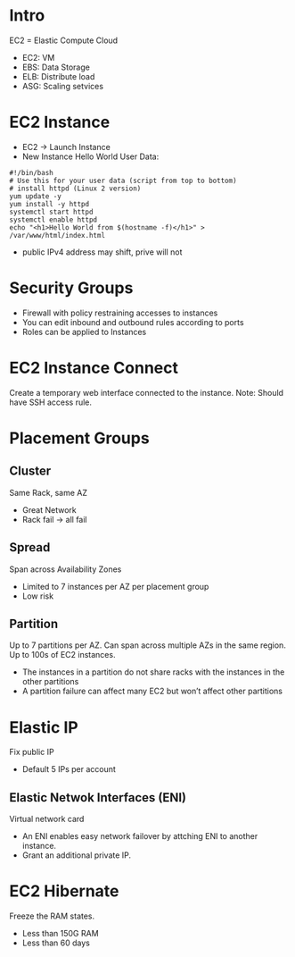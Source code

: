# Intro
EC2 = Elastic Compute Cloud
- EC2: VM
- EBS: Data Storage
- ELB: Distribute load
- ASG: Scaling setvices

# EC2 Instance
- EC2 -> Launch Instance
- New Instance Hello World User Data:
```
#!/bin/bash
# Use this for your user data (script from top to bottom)
# install httpd (Linux 2 version)
yum update -y
yum install -y httpd
systemctl start httpd
systemctl enable httpd
echo "<h1>Hello World from $(hostname -f)</h1>" > /var/www/html/index.html
```
- public IPv4 address may shift, prive will not


# Security Groups
- Firewall with policy restraining accesses to instances
- You can edit inbound and outbound rules according to ports
- Roles can be applied to Instances

# EC2 Instance Connect
Create a temporary web interface connected to the instance.
Note: Should have SSH access rule.

# Placement Groups

## Cluster
Same Rack, same AZ
- Great Network
- Rack fail -> all fail

## Spread
Span across Availability Zones
- Limited to 7 instances per AZ per placement group
- Low risk

## Partition
Up to 7 partitions per AZ. Can span across multiple AZs in the same region. Up to 100s of EC2 instances.
- The instances in a partition do not share racks with the instances in the other partitions
- A partition failure can affect many EC2 but won’t affect other partitions

# Elastic IP
Fix public IP
- Default 5 IPs per account
## Elastic Netwok Interfaces (ENI)
Virtual network card
- An ENI enables easy network failover by attching ENI to another instance.
- Grant an additional private IP.

# EC2 Hibernate
Freeze the RAM states.
- Less than 150G RAM
- Less than 60 days
